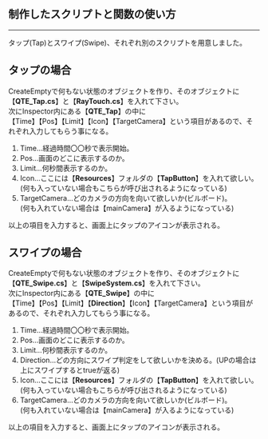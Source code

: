## 制作したスクリプトと関数の使い方　　　
---
タップ(Tap)とスワイプ(Swipe)、それぞれ別のスクリプトを用意しました。   

## タップの場合
CreateEmptyで何もない状態のオブジェクトを作り、そのオブジェクトに【**QTE_Tap.cs**】と【**RayTouch.cs**】を入れて下さい。   
次にInspector内にある【**QTE_Tap**】の中に   
【Time】【Pos】【Limit】【Icon】【TargetCamera】という項目があるので、それぞれ入力してもらう事になる。   
1. Time…経過時間〇〇秒で表示開始。
2. Pos…画面のどこに表示するのか。
3. Limit…何秒間表示するのか。
4. Icon…ここには【**Resources**】フォルダの【**TapButton**】を入れて欲しい。(何も入っていない場合もこちらが呼び出されるようになっている)
5. TargetCamera…どのカメラの方向を向いて欲しいか(ビルボード)。   
(何も入れていない場合は【mainCamera】が入るようになっている)   

以上の項目を入力すると、画面上にタップのアイコンが表示される。

## スワイプの場合
CreateEmptyで何もない状態のオブジェクトを作り、そのオブジェクトに【**QTE_Swipe.cs**】と【**SwipeSystem.cs**】を入れて下さい。   
次にInspector内にある【**QTE_Swipe**】の中に   
【Time】【Pos】【Limit】【**Direction**】【Icon】【TargetCamera】という項目があるので、それぞれ入力してもらう事になる。   
1. Time…経過時間〇〇秒で表示開始。
2. Pos…画面のどこに表示するのか。
3. Limit…何秒間表示するのか。
4. Direction…どの方向にスワイプ判定をして欲しいかを決める。(UPの場合は上にスワイプするとtrueが返る)
5. Icon…ここには【**Resources**】フォルダの【**TapButton**】を入れて欲しい。(何も入っていない場合もこちらが呼び出されるようになっている)
6. TargetCamera…どのカメラの方向を向いて欲しいか(ビルボード)。   
(何も入れていない場合は【mainCamera】が入るようになっている)   

以上の項目を入力すると、画面上にタップのアイコンが表示される。
